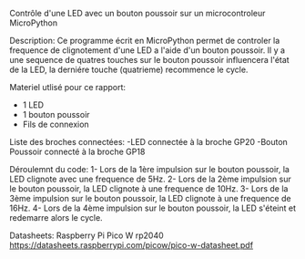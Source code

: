 Contrôle d'une LED avec un bouton poussoir sur un microcontroleur MicroPython

Description:
Ce programme écrit en MicroPython permet de controler la frequence de clignotement d'une LED a l'aide d'un bouton poussoir. Il y a une sequence de quatres touches sur le bouton poussoir influencera l'état de la LED, la derniére touche (quatrieme) recommence le cycle.

Materiel utlisé pour ce rapport:
- 1 LED
- 1 bouton poussoir
- Fils de connexion

Liste des broches connectées:
-LED connectée à la broche GP20
-Bouton Poussoir connecté à la broche GP18

Déroulemnt du code:
1- Lors de la 1ère impulsion sur le bouton poussoir, la LED clignote avec une frequence de 5Hz.
2- Lors de la 2ème impulsion sur le bouton poussoir, la LED clignote à une frequence de 10Hz.
3- Lors de la 3ème impulsion sur le bouton poussoir, la LED clignote à une frequence de 16Hz.
4- Lors de la 4ème impulsion sur le bouton poussoir, la LED s'éteint et redemarre alors le cycle.

Datasheets:
Raspberry Pi Pico W rp2040
https://datasheets.raspberrypi.com/picow/pico-w-datasheet.pdf

